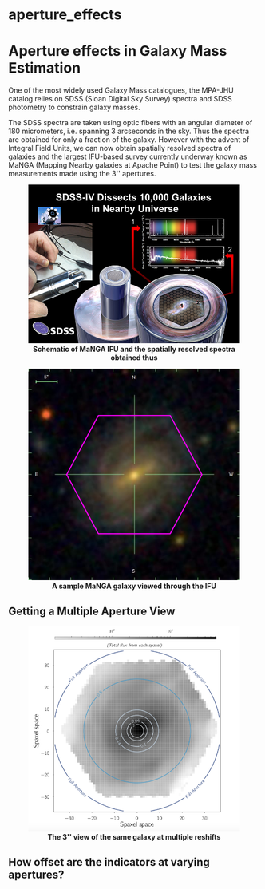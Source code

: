 # aperture_effects
<h1>Aperture effects in Galaxy Mass Estimation</h1>

One of the most widely used Galaxy Mass catalogues,
the MPA-JHU catalog relies on SDSS (Sloan Digital Sky Survey)
spectra and SDSS photometry to constrain galaxy masses.

The SDSS spectra are taken using optic fibers with
an angular diameter of 180 micrometers, i.e. spanning 3 arcseconds
in the sky. Thus the spectra are obtained for only a fraction
of the galaxy. However with the advent of Integral Field Units,
we can now obtain spatially resolved spectra of galaxies and
the largest IFU-based survey currently underway known as
MaNGA (Mapping Nearby galaxies at Apache Point) to test the
galaxy mass measurements made using the 3'' apertures.

<figure>
    <center>
        <img src="images/manga_schematic.jpg"
			 alt="manga_schematic"
			 style="width: 500px;"/>
        <figcaption><b>Schematic of MaNGA IFU and the spatially
        resolved spectra obtained thus </b></figcaption>
    </center>
</figure>


<figure>
    <center>
        <img src="images/manga_9890_12702.png"
			 alt="manga_9890_12702"
			 style="width: 500px;"/>
        <figcaption> <b>A sample MaNGA galaxy viewed
         through the IFU </b></figcaption>
    </center>
</figure>

<h2> Getting a Multiple Aperture View </h2>

<figure>
    <center>
        <img src="images/gal_aperture_redshifts.png"
			 alt="gal_aperture_redshifts"
			 style="width: 500px;"/>
        <figcaption><b> The 3'' view of the same galaxy at
         multiple reshifts </b></figcaption>
    </center>
</figure>

<h2> How offset are the indicators at varying apertures? </h2>

